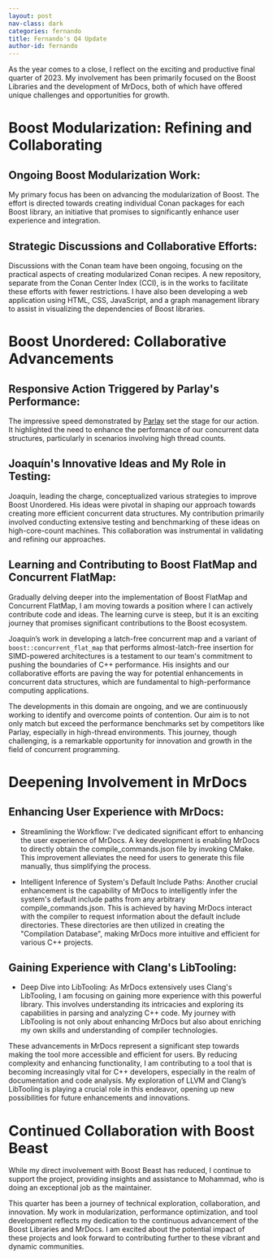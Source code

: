 ```yaml
---
layout: post
nav-class: dark
categories: fernando
title: Fernando's Q4 Update
author-id: fernando
---
```


As the year comes to a close, I reflect on the exciting and productive final quarter of 2023. My involvement has been primarily focused on the Boost Libraries and the development of MrDocs, both of which have offered unique challenges and opportunities for growth.

# Boost Modularization: Refining and Collaborating

## Ongoing Boost Modularization Work: 

My primary focus has been on advancing the modularization of Boost. The effort is directed towards creating individual Conan packages for each Boost library, an initiative that promises to significantly enhance user experience and integration.

## Strategic Discussions and Collaborative Efforts: 

Discussions with the Conan team have been ongoing, focusing on the practical aspects of creating modularized Conan recipes. A new repository, separate from the Conan Center Index (CCI), is in the works to facilitate these efforts with fewer restrictions. I have also been developing a web application using HTML, CSS, JavaScript, and a graph management library to assist in visualizing the dependencies of Boost libraries.

# Boost Unordered: Collaborative Advancements

## Responsive Action Triggered by Parlay's Performance: 

The impressive speed demonstrated by [Parlay](https://github.com/cmuparlay/parlayhash) set the stage for our action. It highlighted the need to enhance the performance of our concurrent data structures, particularly in scenarios involving high thread counts.

## Joaquín's Innovative Ideas and My Role in Testing: 

Joaquín, leading the charge, conceptualized various strategies to improve Boost Unordered. His ideas were pivotal in shaping our approach towards creating more efficient concurrent data structures. My contribution primarily involved conducting extensive testing and benchmarking of these ideas on high-core-count machines. This collaboration was instrumental in validating and refining our approaches.

## Learning and Contributing to Boost FlatMap and Concurrent FlatMap: 

Gradually delving deeper into the implementation of Boost FlatMap and Concurrent FlatMap, I am moving towards a position where I can actively contribute code and ideas. The learning curve is steep, but it is an exciting journey that promises significant contributions to the Boost ecosystem.

Joaquín’s work in developing a latch-free concurrent map and a variant of `boost::concurrent_flat_map` that performs almost-latch-free insertion for SIMD-powered architectures is a testament to our team's commitment to pushing the boundaries of C++ performance. His insights and our collaborative efforts are paving the way for potential enhancements in concurrent data structures, which are fundamental to high-performance computing applications.

The developments in this domain are ongoing, and we are continuously working to identify and overcome points of contention. Our aim is to not only match but exceed the performance benchmarks set by competitors like Parlay, especially in high-thread environments. This journey, though challenging, is a remarkable opportunity for innovation and growth in the field of concurrent programming.

# Deepening Involvement in MrDocs

## Enhancing User Experience with MrDocs:

- Streamlining the Workflow: 
I've dedicated significant effort to enhancing the user experience of MrDocs. A key development is enabling MrDocs to directly obtain the compile_commands.json file by invoking CMake. This improvement alleviates the need for users to generate this file manually, thus simplifying the process.

- Intelligent Inference of System's Default Include Paths: 
Another crucial enhancement is the capability of MrDocs to intelligently infer the system's default include paths from any arbitrary compile_commands.json. This is achieved by having MrDocs interact with the compiler to request information about the default include directories. These directories are then utilized in creating the "Compilation Database", making MrDocs more intuitive and efficient for various C++ projects.

## Gaining Experience with Clang's LibTooling:

- Deep Dive into LibTooling: As MrDocs extensively uses Clang's LibTooling, I am focusing on gaining more experience with this powerful library. This involves understanding its intricacies and exploring its capabilities in parsing and analyzing C++ code. My journey with LibTooling is not only about enhancing MrDocs but also about enriching my own skills and understanding of compiler technologies.

These advancements in MrDocs represent a significant step towards making the tool more accessible and efficient for users. By reducing complexity and enhancing functionality, I am contributing to a tool that is becoming increasingly vital for C++ developers, especially in the realm of documentation and code analysis. My exploration of LLVM and Clang’s LibTooling is playing a crucial role in this endeavor, opening up new possibilities for future enhancements and innovations.

# Continued Collaboration with Boost Beast

While my direct involvement with Boost Beast has reduced, I continue to support the project, providing insights and assistance to Mohammad, who is doing an exceptional job as the maintainer.

This quarter has been a journey of technical exploration, collaboration, and innovation. My work in modularization, performance optimization, and tool development reflects my dedication to the continuous advancement of the Boost Libraries and MrDocs. I am excited about the potential impact of these projects and look forward to contributing further to these vibrant and dynamic communities.